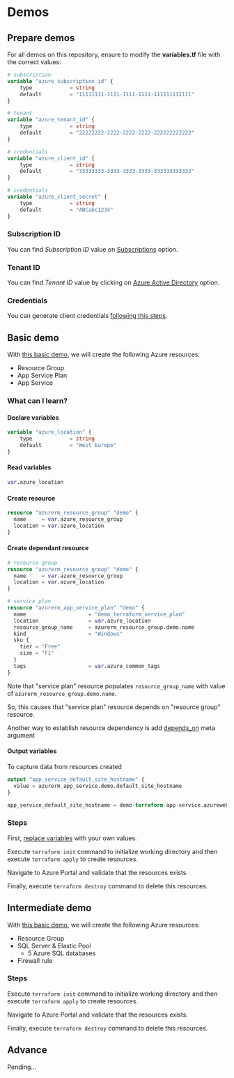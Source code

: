 # Demos

## Prepare demos

For all demos on this repository, ensure to modify the **variables.tf** file with the correct values:

```terraform
# subscription
variable "azure_subscription_id" {
    type            = string
    default         = "11111111-1111-1111-1111-111111111111"
}

# tenant
variable "azure_tenant_id" {
    type            = string
    default         = "22222222-2222-2222-2222-222222222222"
}

# credentials
variable "azure_client_id" {
    type            = string
    default         = "33333333-3333-3333-3333-333333333333"
}

# credentials
variable "azure_client_secret" {
    type            = string
    default         = "ABCabc1234"
}
```

### Subscription ID

You can find *Subscription ID* value on [Subscriptions](https://portal.azure.com/#blade/Microsoft_Azure_Billing/SubscriptionsBlade) option.

### Tenant ID

You can find *Tenant ID* value by clicking on [Azure Active Directory](https://portal.azure.com/#blade/Microsoft_AAD_IAM/ActiveDirectoryMenuBlade/Overview) option.

### Credentials

You can generate client credentials [following this steps](/docs/how-to-generate-client-credentials.md).

## Basic demo

With [this basic demo](/demos/app-service), we will create the following Azure resources:

- Resource Group
- App Service Plan
- App Service

### What can I learn?

#### Declare variables

```terraform
variable "azure_location" {
    type            = string
    default         = "West Europe"
}
```
#### Read variables

```terraform
var.azure_location
```

#### Create resource
```terraform
resource "azurerm_resource_group" "demo" {
  name     = var.azure_resource_group
  location = var.azure_location
}
```

#### Create dependant resource

```terraform
# resource group
resource "azurerm_resource_group" "demo" {
  name     = var.azure_resource_group
  location = var.azure_location
}

# service plan
resource "azurerm_app_service_plan" "demo" {
  name                    = "demo_terraform_service_plan"
  location                = var.azure_location
  resource_group_name     = azurerm_resource_group.demo.name
  kind                    = "Windows"
  sku {
    tier = "Free"
    size = "F1"
  }
  tags                    = var.azure_common_tags 
}
```

Note that "service plan" resource populates `resource_group_name` with value of `azurerm_resource_group.demo.name`.

So, this causes that "service plan" resource depends on "resource group" resource.

Another way to establish resource dependency is add [depends_on](https://www.terraform.io/docs/configuration/resources.html#resource-dependencies) meta argument

#### Output variables

To capture data from resources created

```terraform
output "app_service_default_site_hostname" {
  value = azurerm_app_service.demo.default_site_hostname
}
```

```terraform
app_service_default_site_hostname = demo-terraform-app-service.azurewebsites.net
```

### Steps

First, [replace variables](#prepare-demos) with your own values.

Execute `terraform init` command to initialize working directory and then execute `terraform apply` to create resources.

Navigate to Azure Portal and validate that the resources exists.

Finally, execute `terraform destroy` command to delete this resources.

## Intermediate demo

With [this basic demo](/demos/server-database), we will create the following Azure resources:

- Resource Group
- SQL Server & Elastic Pool
  - 5 Azure SQL databases
- Firewall rule


### Steps

Execute `terraform init` command to initialize working directory and then execute `terraform apply` to create resources.

Navigate to Azure Portal and validate that the resources exists.

Finally, execute `terraform destroy` command to delete this resources.

## Advance

Pending...
